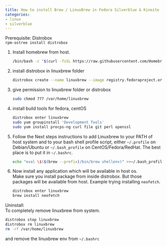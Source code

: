 ```yaml
---
title: How to install Brew / LinuxBrew in Fedora Silverblue & Kinoite
categories:
- linux
- silverblue
---
```


Prerequisite: Distrobox  
`rpm-ostree install distrobox`

1. Install homebrew from host.
   ```bash
   /bin/bash -c "$(curl -fsSL https://raw.githubusercontent.com/Homebrew/install/HEAD/install.sh)"
   ```
   
2. install distrobox in linuxbrew folder
   ```bash
   distrobox create --name linuxbrew --image registry.fedoraproject.org/fedora-toolbox:37 --home /var/home/linuxbrew
   ```
    
3. give permission to linuxbrew folder or distrobox  
   ```bash
   sudo chmod 777 /var/home/linuxbrew
   ```
    
4. install build tools for fedora, centOS  
    ```bash
   distrobox enter linuxbrew  
   sudo yum groupinstall 'Development Tools'  
   sudo yum install procps-ng curl file git perl openssl  
    ```
5. Follow the Next steps instructions to add Linuxbrew to  your PATH of host system and to your bash shell profile script, either `~/.profile` on Debian/Ubuntu or `~/.bash_profile` on CentOS/Fedora/RedHat. The best place is to put it in `~/.bashrc`.  
   ```bash
   echo "eval \$($(brew --prefix)/bin/brew shellenv)" >>~/.bash_profile
   ```
6. Now install any application which will be available in host os.  
Make sure you install package from inside distrobox. But those packages will be available from host. Example trying installing `neofetch`.
   ```bash
   distrobox enter linuxbrew
   brew install neofetch
   ```
   
Uninstall:  
To completely remove linuxbrew from system. 
```bash
distrobox stop linuxbrew
distrobox rm linuxbrew
rm -rf /var/home/linuxbrew
```
and remove the linuxbrew env from `~/.bashrc`

